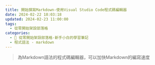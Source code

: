 ```yaml
---
title: 開始撰寫Markdown-使用Visual Studio Code程式碼編輯器
date: 2024-02-22 18:03:18
updated: 2024-02-23 11:00:00
tags:
  - 從零開始架設部落格
categories: 
  - 🌴 從零開始架設部落格-新手小白的學習筆記
  - 程式語法 - markdown
---
```

>為Markdown語法的程式碼編輯器，可以加快Markdown的編寫速度
<!-- more -->
